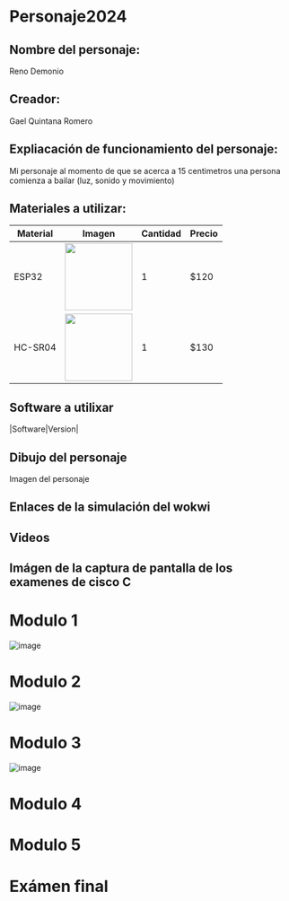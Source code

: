 # Personaje2024

## Nombre del personaje:
Reno Demonio

## Creador:
Gael Quintana Romero

## Expliacación de funcionamiento del personaje:
Mi personaje al momento de que se acerca a 15 centimetros una persona comienza a bailar (luz, sonido y movimiento)

## Materiales a utilizar:
|Material | Imagen | Cantidad |Precio |
|--|--|--|--|
|ESP32|<img src="https://github.com/user-attachments/assets/32e36f85-9e75-4b46-9af0-002f56633eb7" width="120"/>|1|$120|
|HC-SR04|<img src="https://github.com/user-attachments/assets/f0885ad1-58f5-431d-828b-bf01f25ffe03" width="120"/>|1|$130|

## Software a utilixar
|Software|Version|
## Dibujo del personaje
Imagen del personaje

## Enlaces de la simulación del wokwi

## Videos

## Imágen de la captura de pantalla de los examenes de cisco C
# Modulo 1
![image](https://github.com/user-attachments/assets/8eb709b4-9eed-48b5-b1b0-8d1e88a135e8)
# Modulo 2
![image](https://github.com/user-attachments/assets/82cce452-57e8-428b-bea5-d99c4cb4e7dc)
# Modulo 3
![image](https://github.com/user-attachments/assets/656958a0-2446-460b-8fc5-9cedb17fae64)
# Modulo 4

# Modulo 5

# Exámen final
